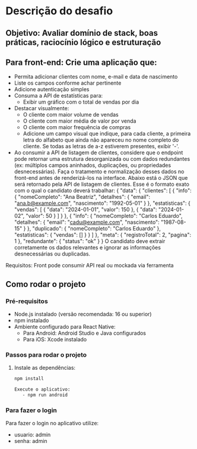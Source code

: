 # Descrição do desafio

## Objetivo: Avaliar domínio de stack, boas práticas, raciocínio lógico e estruturação

## Para front-end: Crie uma aplicação que:
- Permita adicionar clientes com nome, e-mail e data de nascimento
- Liste os campos conforme achar pertinente
- Adicione autenticação simples
- Consuma a API de estatísticas para:
   - Exibir um gráfico com o total de vendas por dia
- Destacar visualmente:
   - O cliente com maior volume de vendas
   - O cliente com maior média de valor por venda
   - O cliente com maior frequência de compras
   - Adicione um campo visual que indique, para cada cliente, a primeira letra do alfabeto que ainda não apareceu no nome completo do cliente. Se todas as letras de a-z estiverem presentes, exibir '-'.
- Ao consumir a API de listagem de clientes, considere que o endpoint pode retornar uma estrutura desorganizada ou com dados redundantes (ex: múltiplos campos aninhados, duplicações, ou propriedades desnecessárias). Faça o tratamento e normalização desses dados no front-end antes de renderizá-los na interface. Abaixo está o JSON que será retornado pela API de listagem de clientes. Esse é o formato exato com o qual o candidato deverá trabalhar:
{
"data": {
"clientes": [
{
"info": {
"nomeCompleto": "Ana Beatriz",
"detalhes": {
"email": "ana.b@example.com",
"nascimento": "1992-05-01"
}
},
"estatisticas": {
"vendas": [
{ "data": "2024-01-01", "valor": 150 },
{ "data": "2024-01-02", "valor": 50 }
]
}
},
{
"info": {
"nomeCompleto": "Carlos Eduardo",
"detalhes": {
"email": "cadu@example.com",
"nascimento": "1987-08-15"
}
},
"duplicado": {
"nomeCompleto": "Carlos Eduardo"
},
"estatisticas": {
"vendas": []
}
}
]
},
"meta": {
"registroTotal": 2,
"pagina": 1
},
"redundante": {
"status": "ok"
}
}
O candidato deve extrair corretamente os dados relevantes e ignorar as informações desnecessárias ou duplicadas.

Requisitos:
Front pode consumir API real ou mockada via ferramenta


## Como rodar o projeto

### Pré-requisitos
- Node.js instalado (versão recomendada: 16 ou superior)
- npm instalado
- Ambiente configurado para React Native:
  - Para Android: Android Studio e Java configurados
  - Para iOS: Xcode instalado

### Passos para rodar o projeto

1. Instale as dependências:
   ```sh
   npm install

   Execute o aplicativo:
      - npm run android


### Para fazer o login

Para fazer o login no aplicativo utilize:
   - usuario: admin
   - senha: admin
